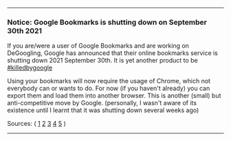 ***

### Notice: Google Bookmarks is shutting down on September 30th 2021

If you are/were a user of Google Bookmarks and are working on DeGoogling, Google has announced that their online bookmarks service is shutting down 2021 September 30th. It is yet another product to be [#killedbygoogle](https://killedbygoogle.com/)

Using your bookmarks will now require the usage of Chrome, which not everybody can or wants to do. For now (if you haven't already) you can export them and load them into another browser. This is another (small) but anti-competitive move by Google. (personally, I wasn't aware of its existence until I learnt that it was shutting down several weeks ago)

Sources: ( [1](https://www.ghacks.net/2021/07/21/google-is-shutting-down-google-bookmarks-here-are-alternatives/) [2](https://www.firstpost.com/tech/news-analysis/google-bookmarks-is-shutting-down-wont-be-supported-after-30-september-9829351.html) [3](https://9to5google.com/2021/07/20/google-bookmarks-closure-maps-starred-places/) [4](https://www.reddit.com/r/technology/comments/orx39r/google_is_shutting_down_google_bookmarks_here_are/) [5](https://killedbygoogle.com/) )

***
